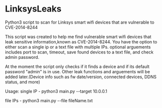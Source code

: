 # LinksysLeaks
Python3 script to scan for Linksys smart wifi devices that are vulnerable to CVE-2014-8244

This script was created to help me find vulnerable smart wifi devices that leak sensitive information,known as CVE-2014-8244.
You have the option to either scan a single ip or a text file with multiple IPs. optional arguements includes port to scan, timeout, save found devices to a text file, and check admin password.

At the moment the script only checks if it finds a device and if its default password "admin" is in use. Other leak functions and arguements will be added later.(Device info such as fw date/version, connected devices, DDNS status, and more)




Usage:
  single IP - python3 main.py --target 10.0.0.1
  
  file IPs - python3 main.py --file fileName.txt
